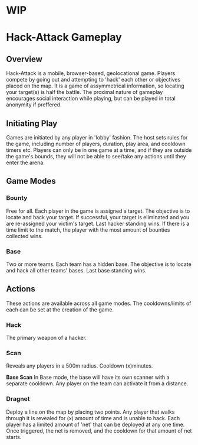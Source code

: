 # WIP
# Hack-Attack Gameplay

## Overview
Hack-Attack is a mobile, browser-based, geolocational game. Players compete by going out and attempting to 'hack' each other or objectives placed on the map. It is a game of assymmetrical information, so locating your target(s) is half the battle. The proximal nature of gameplay encourages social interaction while playing, but can be played in total anonymity if preffered.


## Initiating Play
Games are initiated by any player in 'lobby' fashion. The host sets rules for the game, including number of players, duration, play area, and cooldown timers etc. Players can only be in one game at a time, and if they are outside the game's bounds, they will not be able to see/take any actions until they enter the arena.


## Game Modes

### Bounty
Free for all. Each player in the game is assigned a target. The objective is to locate and hack your target. If successful, your target is eliminated and you are re-assigned your victim's target. Last hacker standing wins. If there is a time limit to the match, the player with the most amount of bounties collected wins.

### Base
Two or more teams. Each team has a hidden base. The objective is to locate and hack all other teams' bases. Last base standing wins.


## Actions
These actions are available across all game modes. The cooldowns/limits of each can be set at the creation of the game.

### Hack
The primary weapon of a hacker.

### Scan
Reveals any players in a 500m radius. Cooldown (x)minutes.

__Base Scan__
In Base mode, the base will have its own scanner with a separate cooldown. Any player on the team can activate it from a distance.

### Dragnet
Deploy a line on the map by placing two points. Any player that walks through it is revealed for (x) amount of time and is unable to hack. Each player has a limited amount of 'net' that can be deployed at any one time. Once triggered, the net is removed, and the cooldown for that amount of net starts.

